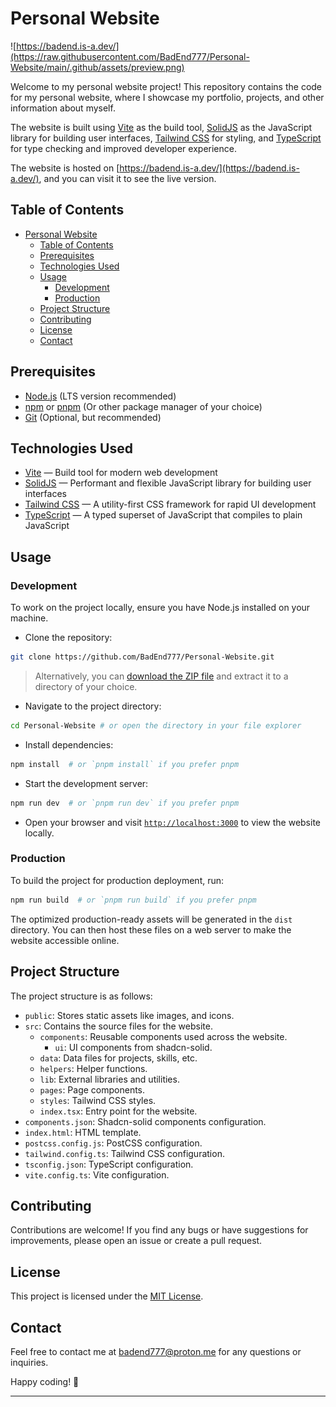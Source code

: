 # Personal Website

![https://badend.is-a.dev/](https://raw.githubusercontent.com/BadEnd777/Personal-Website/main/.github/assets/preview.png)

Welcome to my personal website project! This repository contains the code for my personal website, where I showcase my portfolio, projects, and other information about myself.

The website is built using [Vite](https://vitejs.dev/) as the build tool, [SolidJS](https://solidjs.com/) as the JavaScript library for building user interfaces, [Tailwind CSS](https://tailwindcss.com/) for styling, and [TypeScript](https://www.typescriptlang.org/) for type checking and improved developer experience.

The website is hosted on [https://badend.is-a.dev/](https://badend.is-a.dev/), and you can visit it to see the live version.

## Table of Contents

-   [Personal Website](#personal-website)
    -   [Table of Contents](#table-of-contents)
    -   [Prerequisites](#prerequisites)
    -   [Technologies Used](#technologies-used)
    -   [Usage](#usage)
        -   [Development](#development)
        -   [Production](#production)
    -   [Project Structure](#project-structure)
    -   [Contributing](#contributing)
    -   [License](#license)
    -   [Contact](#contact)

## Prerequisites

-   [Node.js](https://nodejs.org/) (LTS version recommended)
-   [npm](https://www.npmjs.com/) or [pnpm](https://pnpm.io/) (Or other package manager of your choice)
-   [Git](https://git-scm.com/) (Optional, but recommended)

## Technologies Used

-   [Vite](https://vitejs.dev/) — Build tool for modern web development
-   [SolidJS](https://solidjs.com/) — Performant and flexible JavaScript library for building user interfaces
-   [Tailwind CSS](https://tailwindcss.com/) — A utility-first CSS framework for rapid UI development
-   [TypeScript](https://www.typescriptlang.org/) — A typed superset of JavaScript that compiles to plain JavaScript

## Usage

### Development

To work on the project locally, ensure you have Node.js installed on your machine.

-   Clone the repository:

```bash
git clone https://github.com/BadEnd777/Personal-Website.git
```

> Alternatively, you can [download the ZIP file](https://github.com/BadEnd777/Personal-Website/archive/refs/heads/main.zip) and extract it to a directory of your choice.

-   Navigate to the project directory:

```bash
cd Personal-Website # or open the directory in your file explorer
```

-   Install dependencies:

```bash
npm install  # or `pnpm install` if you prefer pnpm
```

-   Start the development server:

```bash
npm run dev  # or `pnpm run dev` if you prefer pnpm
```

-   Open your browser and visit [`http://localhost:3000`](http://localhost:3000) to view the website locally.

### Production

To build the project for production deployment, run:

```bash
npm run build  # or `pnpm run build` if you prefer pnpm
```

The optimized production-ready assets will be generated in the `dist` directory. You can then host these files on a web server to make the website accessible online.

## Project Structure

The project structure is as follows:

-   `public`: Stores static assets like images, and icons.
-   `src`: Contains the source files for the website.
    -   `components`: Reusable components used across the website.
        -   `ui`: UI components from shadcn-solid.
    -   `data`: Data files for projects, skills, etc.
    -   `helpers`: Helper functions.
    -   `lib`: External libraries and utilities.
    -   `pages`: Page components.
    -   `styles`: Tailwind CSS styles.
    -   `index.tsx`: Entry point for the website.
-   `components.json`: Shadcn-solid components configuration.
-   `index.html`: HTML template.
-   `postcss.config.js`: PostCSS configuration.
-   `tailwind.config.ts`: Tailwind CSS configuration.
-   `tsconfig.json`: TypeScript configuration.
-   `vite.config.ts`: Vite configuration.

## Contributing

Contributions are welcome! If you find any bugs or have suggestions for improvements, please open an issue or create a pull request.

## License

This project is licensed under the [MIT License](LICENSE).

## Contact

Feel free to contact me at [badend777@proton.me](mailto:badend777@proton.me) for any questions or inquiries.

Happy coding! 🚀

---

